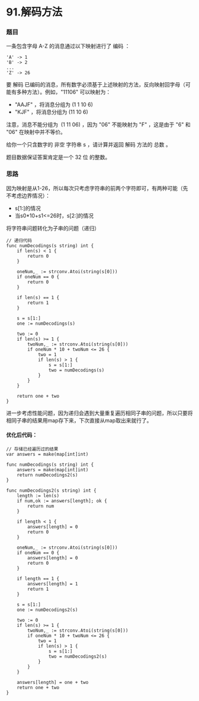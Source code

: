 # 91.解码方法
### 题目
一条包含字母 A-Z 的消息通过以下映射进行了 编码 ：
```
'A' -> 1
'B' -> 2
...
'Z' -> 26
```

要 解码 已编码的消息，所有数字必须基于上述映射的方法，反向映射回字母（可能有多种方法）。例如，"11106" 可以映射为：

* "AAJF" ，将消息分组为 (1 1 10 6)
* "KJF" ，将消息分组为 (11 10 6)

注意，消息不能分组为  (1 11 06) ，因为 "06" 不能映射为 "F" ，这是由于 "6" 和 "06" 在映射中并不等价。

给你一个只含数字的 非空 字符串 s ，请计算并返回 解码 方法的 总数 。

题目数据保证答案肯定是一个 32 位 的整数。


### 思路
因为映射是从1-26，所以每次只考虑字符串的前两个字符即可，有两种可能（先不考虑边界情况）：

* s[1:]的情况
* 当s0*10+s1<=26时，s[2:]的情况

将字符串问题转化为子串的问题（递归）
``` golang
// 递归代码
func numDecodings(s string) int {
    if len(s) < 1 {
		return 0
	}

	oneNum,_ := strconv.Atoi(string(s[0]))
	if oneNum == 0 {
		return 0
	}

	if len(s) == 1 {
		return 1
	}

	s = s[1:]
	one := numDecodings(s)

	two := 0
	if len(s) >= 1 {
		twoNum,_ := strconv.Atoi(string(s[0]))
		if oneNum * 10 + twoNum <= 26 {
			two = 1
			if len(s) > 1 {
				s = s[1:]
				two = numDecodings(s)
			}
		}
	}

	return one + two
}
```
进一步考虑性能问题，因为递归会遇到大量重复遍历相同子串的问题，所以只要将相同子串的结果用map存下来，下次直接从map取出来就行了。

#### 优化后代码：
``` golang
// 存储已经遍历过的结果
var answers = make(map[int]int)

func numDecodings(s string) int {
	answers = make(map[int]int)
	return numDecodings2(s)
}

func numDecodings2(s string) int {
	length := len(s)
	if num,ok := answers[length]; ok {
		return num
	}

	if length < 1 {
		answers[length] = 0
		return 0
	}

	oneNum,_ := strconv.Atoi(string(s[0]))
	if oneNum == 0 {
		answers[length] = 0
		return 0
	}

	if length == 1 {
		answers[length] = 1
		return 1
	}

	s = s[1:]
	one := numDecodings2(s)

	two := 0
	if len(s) >= 1 {
		twoNum,_ := strconv.Atoi(string(s[0]))
		if oneNum * 10 + twoNum <= 26 {
			two = 1
			if len(s) > 1 {
				s = s[1:]
				two = numDecodings2(s)
			}
		}
	}

	answers[length] = one + two
	return one + two
}
```

